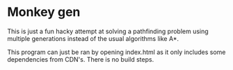 # Monkey gen

This is just a fun hacky attempt at solving a pathfinding problem using multiple generations instead of the usual algorithms like A*.

This program can just be ran by opening index.html as it only includes some dependencies from CDN's. There is no build steps.